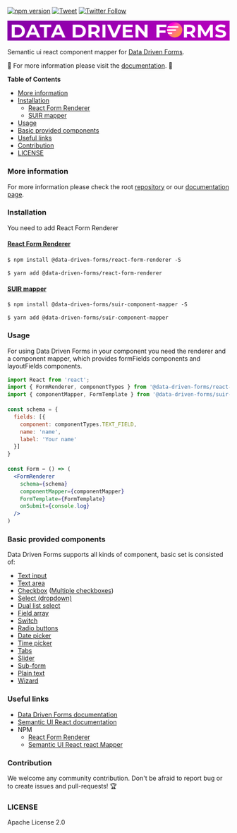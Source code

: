 [![npm version](https://badge.fury.io/js/%40data-driven-forms%2Fsuir-component-mapper.svg)](https://badge.fury.io/js/%40data-driven-forms%2Fsuir-component-mapper)
[![Tweet](https://img.shields.io/twitter/url/https/github.com/tterb/hyde.svg?style=social)](https://twitter.com/intent/tweet?text=Check%20DataDrivenForms%20React%20library%21%20https%3A%2F%2Fdata-driven-forms.org%2F&hashtags=react,opensource,datadrivenforms)
[![Twitter Follow](https://img.shields.io/twitter/follow/DataDrivenForms.svg?style=social)](https://twitter.com/DataDrivenForms)

[![Data Driven Form logo](https://raw.githubusercontent.com/data-driven-forms/react-forms/master/images/logo.png)](https://data-driven-forms.org/)

Semantic ui react component mapper for [Data Driven Forms](https://github.com/data-driven-forms/react-forms).

:book: For more information please visit the [documentation](https://data-driven-forms.org/). :book:

**Table of Contents**

- [More information](#more-information)
- [Installation](#installation)
  - [React Form Renderer](#react-form-renderer)
  - [SUIR mapper](#suir-mapper)
- [Usage](#usage)
- [Basic provided components](#basic-provided-components)
- [Useful links](#useful-links)
- [Contribution](#contribution)
- [LICENSE](#license)

### More information

For more information please check the root [repository](https://github.com/data-driven-forms/react-forms) or our [documentation page](https://data-driven-forms.org/).

### Installation

You need to add React Form Renderer

#### [React Form Renderer](https://www.npmjs.com/package/@data-driven-forms/react-form-renderer)

```console
$ npm install @data-driven-forms/react-form-renderer -S
```

```console
$ yarn add @data-driven-forms/react-form-renderer
```

#### [SUIR mapper](https://data-driven-forms.org/mappers/suir-component-mapper)

```console
$ npm install @data-driven-forms/suir-component-mapper -S
```

```console
$ yarn add @data-driven-forms/suir-component-mapper
```


### Usage

For using Data Driven Forms in your component you need the renderer and a component mapper, which provides formFields components and layoutFields components.

```jsx
import React from 'react';
import { FormRenderer, componentTypes } from '@data-driven-forms/react-form-renderer';
import { componentMapper, FormTemplate } from '@data-driven-forms/suir-component-mapper';

const schema = {
  fields: [{
    component: componentTypes.TEXT_FIELD,
    name: 'name',
    label: 'Your name'
  }]
}

const Form = () => (
  <FormRenderer
    schema={schema}
    componentMapper={componentMapper}
    FormTemplate={FormTemplate}
    onSubmit={console.log}
  />
)
```

### Basic provided components

Data Driven Forms supports all kinds of component, basic set is consisted of:

- [Text input](https://data-driven-forms.org/mappers/text-field?mapper=suir)
- [Text area](https://data-driven-forms.org/mappers/textarea?mapper=suir)
- [Checkbox](https://data-driven-forms.org/mappers/checkbox?mapper=suir) ([Multiple checkboxes](https://data-driven-forms.org/mappers/checkbox-multiple?mapper=suir))
- [Select (dropdown)](https://data-driven-forms.org/mappers/select?mapper=suir)
- [Dual list select](https://data-driven-forms.org/mappers/dual-list-select?mapper=suir)
- [Field array](https://data-driven-forms.org/mappers/field-array?mapper=suir)
- [Switch](https://data-driven-forms.org/mappers/switch?mapper=suir)
- [Radio buttons](https://data-driven-forms.org/mappers/radio?mapper=suir)
- [Date picker](https://data-driven-forms.org/mappers/date-picker?mapper=suir)
- [Time picker](https://data-driven-forms.org/mappers/time-picker?mapper=suir)
- [Tabs](https://data-driven-forms.org/mappers/tabs?mapper=suir)
- [Slider](https://data-driven-forms.org/mappers/slider?mapper=suir)
- [Sub-form](https://data-driven-forms.org/mappers/sub-form?mapper=suir)
- [Plain text](https://data-driven-forms.org/mappers/plain-text?mapper=suir)
- [Wizard](https://data-driven-forms.org/mappers/wizard?mapper=suir)

### Useful links

- [Data Driven Forms documentation](https://data-driven-forms.org/)
- [Semantic UI React documentation](https://react.semantic-ui.com/)
- NPM
  - [React Form Renderer](https://www.npmjs.com/package/@data-driven-forms/react-form-renderer)
  - [Semantic UI React react Mapper](https://www.npmjs.com/package/@data-driven-forms/suir-component-mapper)

### Contribution

We welcome any community contribution. Don't be afraid to report bug or to create issues and pull-requests! :trophy:

### LICENSE

Apache License 2.0